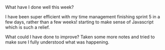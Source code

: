 What have I done well this week?

I have been super efficient with my time management finishing sprint 5 in a few days, rather than a few weeks! starting to make sense of Javascript which is such a relief.


What could I have done to improve?
Taken some more notes and tried to make sure I fully understood what was happening.
